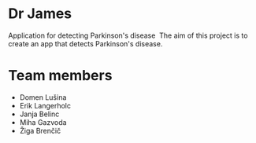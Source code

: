 ﻿# Dr James
﻿Application for detecting Parkinson's disease
﻿
﻿The aim of this project is to create an app that detects Parkinson's disease.
﻿
# Team members 

+ Domen Lušina
+ Erik Langerholc
+ Janja Belinc
+ Miha Gazvoda
+ Žiga Brenčič
